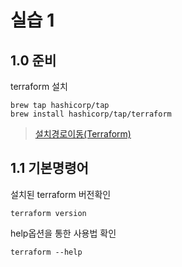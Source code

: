 # 실습 1

## 1.0 준비
terraform 설치
```
brew tap hashicorp/tap
brew install hashicorp/tap/terraform
```
> [설치경로이동(Terraform)](https://developer.hashicorp.com/terraform/downloads?product_intent=terraform)


## 1.1 기본명령어
설치된 terraform 버전확인
```
terraform version
```

help옵션을 통한 사용법 확인
```
terraform --help
```


